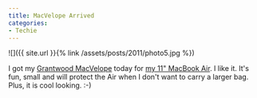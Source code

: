 ```yaml
---
title: MacVelope Arrived
categories:
- Techie
---
```


![]({{ site.url }}{% link /assets/posts/2011/photo5.jpg %})
  



I got my [Grantwood MacVelope](http://www.grantwoodtechnology.com/macvelope/) today for [my 11" MacBook Air](/thingelstad/happy-birthday-macbook-air). I like it. It's fun, small and will protect the Air when I don't want to carry a larger bag.
Plus, it is cool looking. :-)
